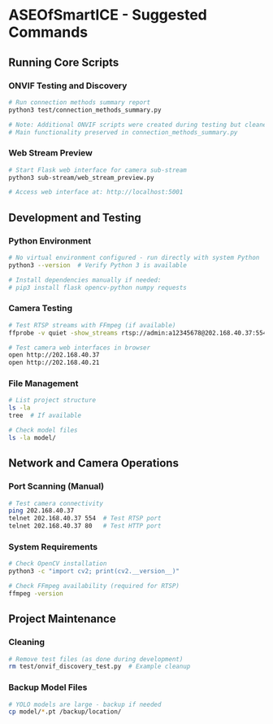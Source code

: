 # ASEOfSmartICE - Suggested Commands

## Running Core Scripts

### ONVIF Testing and Discovery
```bash
# Run connection methods summary report
python3 test/connection_methods_summary.py

# Note: Additional ONVIF scripts were created during testing but cleaned up
# Main functionality preserved in connection_methods_summary.py
```

### Web Stream Preview
```bash
# Start Flask web interface for camera sub-stream
python3 sub-stream/web_stream_preview.py

# Access web interface at: http://localhost:5001
```

## Development and Testing

### Python Environment
```bash
# No virtual environment configured - run directly with system Python
python3 --version  # Verify Python 3 is available

# Install dependencies manually if needed:
# pip3 install flask opencv-python numpy requests
```

### Camera Testing
```bash
# Test RTSP streams with FFmpeg (if available)
ffprobe -v quiet -show_streams rtsp://admin:a12345678@202.168.40.37:554/Streaming/Channels/102

# Test camera web interfaces in browser
open http://202.168.40.37
open http://202.168.40.21
```

### File Management
```bash
# List project structure
ls -la
tree  # If available

# Check model files
ls -la model/
```

## Network and Camera Operations

### Port Scanning (Manual)
```bash
# Test camera connectivity
ping 202.168.40.37
telnet 202.168.40.37 554  # Test RTSP port
telnet 202.168.40.37 80   # Test HTTP port
```

### System Requirements
```bash
# Check OpenCV installation
python3 -c "import cv2; print(cv2.__version__)"

# Check FFmpeg availability (required for RTSP)
ffmpeg -version
```

## Project Maintenance

### Cleaning
```bash
# Remove test files (as done during development)
rm test/onvif_discovery_test.py  # Example cleanup
```

### Backup Model Files
```bash
# YOLO models are large - backup if needed
cp model/*.pt /backup/location/
```